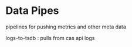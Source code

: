 # Data Pipes

pipelines for pushing metrics and other meta data

logs-to-tsdb  : pulls from cas api logs 

